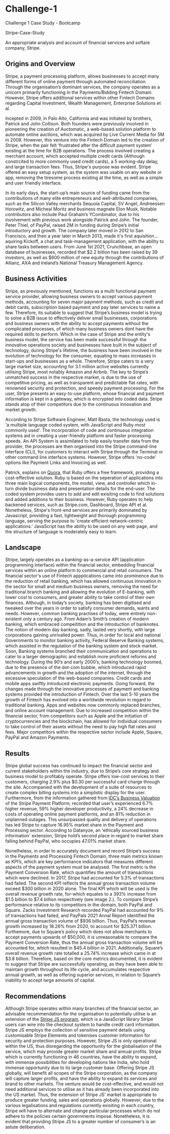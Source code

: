 # Challenge-1
Challenge 1 Case Study - Bootcamp

Stripe-Case-Study

An appropriate analysis and account of financial services and softare company, Stripe. 

## Origins and Overview

Stripe, a payment processing platform, allows businesses to accept many different forms of online payment through automated reconciliation. Through the organisation’s dominant services, the company operates as a unicorn primarily functioning in the Payments/Bidding Fintech Domain. However, Stripe offers additional services within other Fintech Domains regarding Capital Investment, Wealth Management, Enterprise Solutions et al. 

Incepted in 2009, in Palo Alto, California and was initiated by brothers, Patrick and John Collison. Both founders were previously involved in pioneering the creation of Auctomatic, a web-based solution platform to automate online auctions, which was acquired by Live Current Media for 5M in 2008. However, this venture into the Fintech Domain led to the creation of Stripe, when the pair felt ‘frustrated after the difficult payment system’ existing at the time for B2B operations. The process involved creating a merchant account, which accepted multiple credit cards (Although constrcited to more commonly used credit cards), a 5 working-day delay, and large transaction fees. Thus, Stripe's purpose was evident. Stripe offered an easy setup system, as the system was usable on any website or app, removing the tiresome process existing at the time, as well as a simple and user friendly interface. 

In its early days, the start-up’s main source of funding came from the contributions of many elite entrepreneurs and well-attributed companies, such as the Silicon Valley merchants Sequoia Capital, SV Angel, Andreessen Horowitz, and Micheal Moritz and business magnate Elon Musk. Notable contributors also include Paul Graham’s YCombinator, due to his involvement with previous work alongside Patrick and John. The founder, Peter Thiel, of PayPal, raised 2M in funding during Stripe’s initial introductory and growth. The company later moved in 2012 to San Francisco, and then a year later in March 2013, made it's first aquisition... aquiring Kickoff, a chat and task-management application, with the ability to share tasks between users. From June 1st 2021, Crunchbase, an open database of businesses, recorded that $2.2 billion has been raised by 39 investors, as well as $600 million of new equity through the contributions of Allianz, AXA and Ireland’s National Treasury Management Agency.


## Business Activities

Stripe, as previously mentioned, functions as a multi functional payment service provider, allowing business owners to accept various payment methods, accounting for seven major payment methods, such as credit and debit cards, subscription based payment and pay later services to name a few. Therefore, its suitable to suggest that Stripe’s business model is trying to solve a B2B issue to effectively deliver small businesses, corporations and business owners with the ability to accept payments without the complicated processes, of which many business owners dont have the required skills to perform. Which in the case of Stripe and the entity's business model, the service has been made successful through the innovative operations society and businesses have built in the subject of technology, during Stripe's lifetime, the business have been involved in the evolution of technology for the consumer, equating to mass increases in start-ups and businesses as a whole. Therefore, Stripe caters to a very large market size, accounting for 3.1 million active websites currently utilising Stripe, most notably Amazon and Airbnb. The key to Stripe’s unmatched success in the respective market, is due to the use of competitive pricing, as well as transparent and predictable flat rates, with renowned security and protection, and speedy payment processing. For the user, Stripe presents an easy-to-use platform, whose financial and payment information is kept in a gateway, which is encrypted into coded data. Stripe stands atop of their competitors due to the continuous innovation and market growth. 

According to Stripe Software Engineer, Matt Basta, the technology used is 'a multiple language coded system, with JavaScript and Ruby most commonly used'. The incorporation of code and continuous integration systems aid in creating a user-friendly platform and faster processing speeds. An API System is assimilated to help easily transfer data from the provider, the processes are then organised into the Stripe command-line interface (CLI), for customers to interact with Stripe through the Terminal or other command line interface systems. However, Stripe offers 'no-code' options like Payment Links and Invoicing as well. 

Patrick, explains on [Quora](https://www.quora.com/Why-did-Stripe-choose-to-use-Ruby-for-its-backend-language), that Ruby offers a free framework, providing a cost-effective solution. Ruby is based on the seperation of applications into three main logical components, the model, view, and controller which in-turn divide business data and presentation details for the end-user. The coded system provides users to add and edit exisiting code to find solutions and added additions to their business. However, Ruby operates to help backened services, such as Stripe.com, Dashboard, Stripe API et al. Nonetheless, Stripe's front-end services are primarily dominated by Javascript, providing a fast, lightweight and thorough programming language, serving the purpose to 'create efficient network-centric applications.' JavaScript has the ability to be used on any web page, and the structure of language is moderately easy to learn.


## Landscape

Stripe, largely operates as a banking-as-a-service API (application programming interface) within the financial sector, embedding financial services within an online platform to commercial and retail consumers. The financial sector's use of Fintech appplications came into prominence due to the reduction of retail banking, which has allowed continuous innovation in the sector for small and medium business owners, removing the need for traditional branch banking and allowing the evolution of E-banking, with lower cost to consumers, and greater ability to take control of their own finances. Although, in today’s society, banking has been digitised and tweaked over the years in order to satisfy consumer demands, wants and needs. However, common banking practises of today, were entirely non-existent only a century ago. From Adam’s Smith’s creation of modern banking, which embraced compeitition and the introduction of banknotes. The notion of modern day banking, sadly, lasted very shortly, with large corporations gaining unrivalled power. Thus, in order for local and national Governments to monitor banking activity, Federal Reserve Banking systems, which assisted in the regulation of the banking system and stock market. Soon, Banking systems branched their communication and operations to cater to a larger demographic and establish more proficient reforms and technology. During the 90’s and early 2000’s, banking technology boomed, due to the presence of the dot-com bubble, which introduced rapid advancements in growth and the adoption of the internet, through the excessive speculation of the web-based companies. Credit cards and mobile apps swiftly introduced electronic payments. Going forward, the changes made through the innovative processes of payment and banking systems provided the introduction of Fintech. Over the last 5-10 years the growth of Fintech has evolved into a worldwide revolution in regard to traditional banking. Apps and websites now commonly replaced branches, and online account management. Due to increased competition within the financial sector, from competitors such as Apple and the initiation of cryptocurrencies and the blockchain, has allowed for individual consumers to take control of their assets without the need to pay high flat rates and fees. Major competitors within the respective sector include Apple, Square, PayPal and Amazon Payments. 

## Results

Stripe global success has continued to impact the financial sector and current stakeholders within the industry, due to Stripe’s core strategy and business model to profitably operate. Stripe offers low-cost services to their customers, charging 2.9% plus $0.30 per successful card charge through the site. Accompanied with the development of a suite of resources to create complex billing systems into a simplistic display for the user. Furthermore, from the information gathered from [IDC’s Business Valuation](https://stripe.com/en-au/reports/idc-whitepaper-2018) of the Stripe Payment Platform; recorded that user’s experienced 6.7% higher revenue, 59% higher developer productivity, a 24% decrease in costs of operating online payment platforms, and an 81% reduction in unplanned outages. This unsurpassed quality and delivery of operations has led Stripe to capture 16.95% market share in the Payment and Processing sector. According to Datanyze, an 'ethically sourced business information' extension, Stripe hold’s second place in regard to market share falling behind PayPal, who occupies 47.01% market share. 

Nonetheless, in order to accurately document and record Stripe’s success in the Payments and Processing Fintech Domain, three main metrics known as KPI’s, which are key performance indicators that measures different aspects of the payment system must be analysed. The first metric is the Payment Conversion Rate, which quantifies the amount of transactions which were declined. In 2017, Stripe had accounted for 5.3% of transactions had failed. The second KPI reflects the annual gross transaction volume exceed $300 billion in 2020 alone. The final KPI which will be used is the overall revenue growth rate, for-which equates to a 393% increase from $1.5 billion to $7.4 billion respectively (see image 2.). To compare Stripe’s performance relative to its competitors in the domain, both PayPal and Square. Zacks Investment Research recorded PayPal had accounted for 9% of transactions had failed, and PayPals 2021 Annal Report identified the annual gross transaction volume of $936 billion. Thus, PayPal’s revenue growth increased by 18.26% from 2020, to account for $25.371 billion. Furthemore, due to Square’s policy which does not allow merchants to accept payments upwards of $50,000, it is unreasonable to compare the Payment Conversion Rate, thus the annual gross transaction volume will be accounted for, which resulted in $45.4 billion in 2021. Additionally, Square’s overall revenue growth rate totalled a 25.74% increase which came in at $3.8 billion. Therefore, based on the core metrics documented, it is evident to suggest that Stripe are successfully operating, as they have been able to maintain growth throughout its life cycle, and accumulates respective annual growth, as well as offering superior services, in relation to Square’s inability to accept large amounts of capital.

## Recommendations

Although Stripe operates within many branches of the financial sector, an advisable recommendation for the organisation to potentially utilise is an extension of the [Stripe JS program](), which is a JavaScript library Stripe users can wire into the checkout system to handle credit card information. Stripe JS employs the collection of sensitive payment details using customisable Stripe Elements and tokenises customer information for security and protection purposes. However, Stripe JS is only operational within the US, thus disregarding the opportunity for the globalisation of the service, which may provide greater market share and annual profits. Stripe which is currently functioning in 46 countries, have the ability to expand, with immense possibilities for developing nations like India, who hold immense opportunity due to its large customer base. Offering Stripe JS globally, will benefit all scopes of the Stripe corporation, as the company will capture larger profits, and have the ability to expand its services and brand to other markets. The venture would be cost-effective, and would not need additional services to utilise as it has already been incorporated into the US market. Thus, the extension of Stripe JS’ market is appropriate to produce greater funding, sales and operations globally. However, due to the various legalisations and regulations currently exisiting in each country, Stripe will have to alternate and change particular processes which do not adhere to the policies certain governments impose. Nonetheless, it is evident that providing Stripe JS to a greater number of consumer’s is an astute deliberation.
